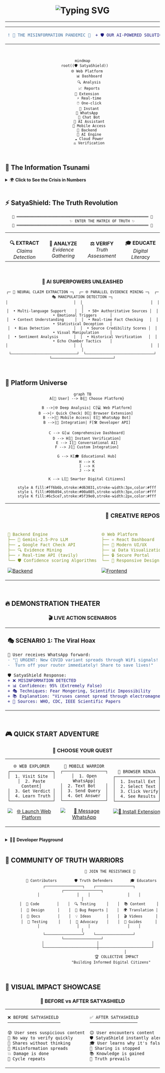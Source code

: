 <div align="center">

<h1>
  <img src="https://readme-typing-svg.herokuapp.com?font=Orbitron&size=40&pause=1000&color=FF6B35&center=true&vCenter=true&width=800&lines=🛡️+SATYASHIELD;AI-POWERED+TRUTH+GUARDIAN;COMBATING+MISINFORMATION;EMPOWERING+DIGITAL+CITIZENS" alt="Typing SVG" />
</h1>

---

<table align="center">
<tr>
<td>

```diff
! 🚨 THE MISINFORMATION PANDEMIC 🚨
```

</td>
<td>

```diff
+ 🛡️ OUR AI-POWERED SOLUTION 🛡️
```

</td>
</tr>
</table>

</div>

<br>

<div align="center">

```mermaid
mindmap
  root((🛡️ SatyaShield))
    🌐 Web Platform
      📊 Dashboard
      🔍 Analysis
      📈 Reports
    🧩 Extension
      ⚡ Real-time
      🖱️ One-click
      🚀 Instant
    📱 WhatsApp
      💬 Chat Bot
      🤖 AI Assistant
      📲 Mobile Access
    🔧 Backend
      🧠 AI Engine
      ☁️ Cloud Power
      ⚖️ Verification
```

</div>

<br>

## 🌊 **The Information Tsunami**

<details>
<summary>🌍 <strong>Click to See the Crisis in Numbers</strong></summary>

<br>

<div align="center">

```ascii
    🌊 MISINFORMATION FLOOD 🌊
    
    ╭─────────────────────────────╮
    │  📈 6x FASTER THAN TRUTH   │
    │  💥 73% BELIEVE FAKE NEWS  │
    │  🔥 2.4B PEOPLE AFFECTED   │
    │  💰 $1.2T ECONOMIC DAMAGE  │
    ╰─────────────────────────────╯
```

</div>

**🇮🇳 India Specific Crisis:**
- 📱 **WhatsApp Forwards**: 89% don't verify before sharing
- 🗳️ **Election Period**: 300% spike in political misinformation  
- 🏥 **Health Scares**: 67% medical misinformation goes viral
- 💸 **Financial Frauds**: ₹1,200 crore lost annually

</details>

<br>

## ⚡ **SatyaShield: The Truth Revolution**

<div align="center">

```
🔮 ════════════════════════════════════════════════════════════ 🔮
                  ✨ ENTER THE MATRIX OF TRUTH ✨
🔮 ════════════════════════════════════════════════════════════ 🔮
```

</div>

<div align="center">
<table>
<tr>
<td width="25%" align="center">
<br><strong>🔍 EXTRACT</strong>
<br><em>Claims Detection</em>
</td>
<td width="25%" align="center">
<br><strong>🧠 ANALYZE</strong>
<br><em>Evidence Gathering</em>
</td>
<td width="25%" align="center">
<br><strong>⚖️ VERIFY</strong>
<br><em>Truth Assessment</em>
</td>
<td width="25%" align="center">
<br><strong>🎓 EDUCATE</strong>
<br><em>Digital Literacy</em>
</td>
</tr>
</table>
</div>

<br>

<div align="center">

### 🎯 **AI SUPERPOWERS UNLEASHED**

```
┌─ 🤖 NEURAL CLAIM EXTRACTION ─┐  ┌─ 🌐 PARALLEL EVIDENCE MINING ─┐  ┌─ 🎭 MANIPULATION DETECTION ─┐
│                              │  │                               │  │                            │
│  • Multi-language Support    │  │  • 50+ Authoritative Sources │  │  • Emotional Triggers      │
│  • Context Understanding     │  │  • Real-time Fact Checking   │  │  • Statistical Deception   │
│  • Bias Detection           │  │  • Source Credibility Scores │  │  • Visual Manipulation     │
│  • Sentiment Analysis       │  │  • Historical Verification   │  │  • Echo Chamber Tactics    │
│                              │  │                               │  │                            │
└──────────────────────────────┘  └───────────────────────────────┘  └────────────────────────────┘
```

</div>

<br>

## 🚀 **Platform Universe**

<div align="center">

```mermaid
graph TB
    A[🌟 User] --> B{📱 Choose Platform}
    
    B -->|🌐 Deep Analysis| C[💻 Web Platform]
    B -->|⚡ Quick Check| D[🧩 Browser Extension] 
    B -->|📱 Mobile Access| E[💬 WhatsApp Bot]
    B -->|🔧 Integration| F[🛠️ Developer API]
    
    C --> G[📊 Comprehensive Dashboard]
    D --> H[🚀 Instant Verification]
    E --> I[🤖 Conversational AI]
    F --> J[🔌 Custom Integration]
    
    G --> K[🎓 Educational Hub]
    H --> K
    I --> K
    J --> K
    
    K --> L[🧠 Smarter Digital Citizens]
    
    style A fill:#ff6b6b,stroke:#d63031,stroke-width:3px,color:#fff
    style L fill:#00b894,stroke:#00a085,stroke-width:3px,color:#fff
    style K fill:#6c5ce7,stroke:#5f39e0,stroke-width:2px,color:#fff
```

</div>

<table align="center">
<tr>
<td colspan="4" align="center">

### 🎨 **CREATIVE REPOSITORY CARDS**

</td>
</tr>
<tr>
<td width="25%">

```yaml
🔧 Backend Engine
├── 🧠 Gemini-2.5-Pro LLM
├── ☁️ Google Fact Check API
├── 🔍 Evidence Mining
├── ⚡ Real-time API (tavily)
└── 🛡️ Confidence scoring Algorithms
```

[![Backend](https://img.shields.io/badge/⚡%20EXPLORE-Backend-FF6B35?style=for-the-badge&logo=python)](https://github.com/Satya-Shield/Backend)

</td>
<td width="25%">

```yaml
🌐 Web Platform
├── ⚛️ React Dashboard
├── 🎨 Modern UI/UX
├── 📊 Data Visualization
├── 🔒 Secure Portal
└── 📱 Responsive Design
```

[![Frontend](https://img.shields.io/badge/🎨%20EXPLORE-Frontend-61DAFB?style=for-the-badge&logo=react)](https://github.com/Satya-Shield/Frontend)

</td>
<td width="25%">

```yaml
🧩 Browser Extension
├── 🚀 Chrome Integration
├── ⚡ Instant Verification
├── 🎯 Context Aware
├── 🌍 Universal Support
└── 🔥 Zero Friction
```

[![Extension](https://img.shields.io/badge/🧩%20INSTALL-Extension-4285F4?style=for-the-badge&logo=googlechrome)](https://github.com/Satya-Shield/Browser-Extension)

</td>
<td width="25%">

```yaml
📱 WhatsApp Bot
├── 🤖 Conversational AI
├── 💬 Natural Language
├── 📲 Mobile First
├── 🌏 Global Reach
└── 🔊 Voice of Truth
```

[![WhatsApp](https://img.shields.io/badge/💬%20CHAT-WhatsApp%20Bot-25D366?style=for-the-badge&logo=whatsapp)](https://github.com/Satya-Shield/Whatsapp-Bot)

</td>
</tr>
</table>

<br>

## 🔥 **DEMONSTRATION THEATER**

<div align="center">

### 🎬 **LIVE ACTION SCENARIOS**

</div>

<table>
<tr>
<td width="50%">

### 🎭 **SCENARIO 1: The Viral Hoax**

```diff
📱 User receives WhatsApp forward:
- "🚨 URGENT: New COVID variant spreads through WiFi signals! 
-  Turn off your router immediately! Share to save lives!"

🛡️ SatyaShield Response:
+ ❌ MISINFORMATION DETECTED
+ 📊 Confidence: 95% (Extremely False)
+ 🎭 Techniques: Fear Mongering, Scientific Impossibility
+ 📚 Explanation: "Viruses cannot spread through electromagnetic waves"
+ 🔗 Sources: WHO, CDC, IEEE Scientific Papers
```

</td>
<td width="50%">

### 🎯 **SCENARIO 2: The Investment Trap**

```diff
🌐 User encounters Facebook post:
- "💰 This ONE cryptocurrency will make you RICH! 
-  My aunt invested ₹10,000 and bought a BMW!"

🛡️ SatyaShield Analysis:
+ ⚠️ POTENTIAL SCAM DETECTED
+ 📊 Confidence: 85% (Likely Fraudulent)
+ 🎭 Techniques: Testimonial Manipulation, FOMO Tactics
+ 💡 Red Flags: Unrealistic returns, Emotional appeals
+ 🔐 Protection: Investment verification guidelines
```

</td>
</tr>
</table>

<br>

## 🎮 **QUICK START ADVENTURE**

<div align="center">

### 🚀 **CHOOSE YOUR QUEST**

</div>

<table>
<tr>
<td width="33%" align="center">

```
🌐 WEB EXPLORER
┌─────────────────┐
│  1. Visit Site  │
│  2. Paste Content│
│  3. Get Verdict │
│  4. Learn Truth │
└─────────────────┘
```

[![🌐 Launch Web Platform](https://img.shields.io/badge/🌐%20LAUNCH-Web%20Platform-FF6B35?style=for-the-badge&logo=rocket)](https://satyashield.com)

</td>
<td width="33%" align="center">

```
📱 MOBILE WARRIOR
┌─────────────────┐
│  1. Open WhatsApp│
│  2. Text Bot    │
│  3. Send Query  │
│  4. Get Answer  │
└─────────────────┘
```

[![📱 Message WhatsApp](https://img.shields.io/badge/📱%20MESSAGE-WhatsApp%20Bot-25D366?style=for-the-badge&logo=whatsapp)](https://wa.me/15551482620)

</td>
<td width="33%" align="center">

```
🧩 BROWSER NINJA
┌─────────────────┐
│  1. Install Ext │
│  2. Select Text │
│  3. Click Verify│
│  4. See Results │
└─────────────────┘
```

[![🧩 Install Extension](https://img.shields.io/badge/🧩%20INSTALL-Browser%20Extension-4285F4?style=for-the-badge&logo=googlechrome)](https://chrome.google.com/webstore)

</td>
</tr>
</table>

<br>

<details>
<summary>👨‍💻 <strong>Developer Playground</strong></summary>

<br>

### 🔧 **FOR THE CODE WARRIORS**

```bash
# 🚀 CLONE THE ENTIRE UNIVERSE
git clone https://github.com/Satya-Shield/Backend.git
git clone https://github.com/Satya-Shield/Frontend.git  
git clone https://github.com/Satya-Shield/Browser-Extension.git
git clone https://github.com/Satya-Shield/Whatsapp-Bot.git

# 🎯 QUICK SETUP MAGIC
cd Backend && uv run run.py
cd Frontend && npm install && npm start
cd Browser-Extension && npm run build
cd Whatsapp-Bot && npm install && npm start
```

</details>

<br>

## 🌟 **COMMUNITY OF TRUTH WARRIORS**

<div align="center">

```
                         👥 JOIN THE RESISTANCE 👥
                                     
        🌟 Contributors        🛡️ Truth Defenders        🎓 Educators
      ┌─────────────────┐    ┌─────────────────┐    ┌─────────────────┐
      │                 │    │                 │    │                 │
      │  🔧 Code        │    │  🔍 Testing     │    │  📚 Content     │
      │  🎨 Design      │    │  🐛 Bug Reports │    │  🌍 Translation │
      │  📝 Docs        │    │  💡 Ideas       │    │  🎬 Videos      │
      │  🧪 Testing     │    │  📢 Advocacy    │    │  📖 Guides      │
      │                 │    │                 │    │                 │
      └─────────────────┘    └─────────────────┘    └─────────────────┘
              │                        │                        │
              └────────────────────────┼────────────────────────┘
                                       │
                               🏆 COLLECTIVE IMPACT
                          "Building Informed Digital Citizens"
```

</div>

<br>

## 🎨 **VISUAL IMPACT SHOWCASE**

<div align="center">

### 🌈 **BEFORE vs AFTER SATYASHIELD**

</div>
<div align="center">
<table>
<tr>
<td width="50%">

```diff
❌ BEFORE SATYASHIELD
─────────────────────

😰 User sees suspicious content
🤷 No way to verify quickly  
📱 Shares without thinking
🌊 Misinformation spreads
💥 Damage is done
🔄 Cycle repeats
```

</td>
<td width="50%">

```diff
✅ AFTER SATYASHIELD
───────────────────

😊 User encounters content
🛡️ SatyaShield instantly alerts
🎓 User learns why it's false
🛑 Sharing is stopped
📚 Knowledge is gained
🌟 Truth prevails
```

</td>
</tr>
</table>
</div>

